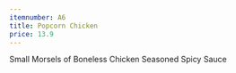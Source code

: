 ```yaml
---
itemnumber: A6
title: Popcorn Chicken
price: 13.9
---
```

Small Morsels of Boneless Chicken Seasoned Spicy Sauce